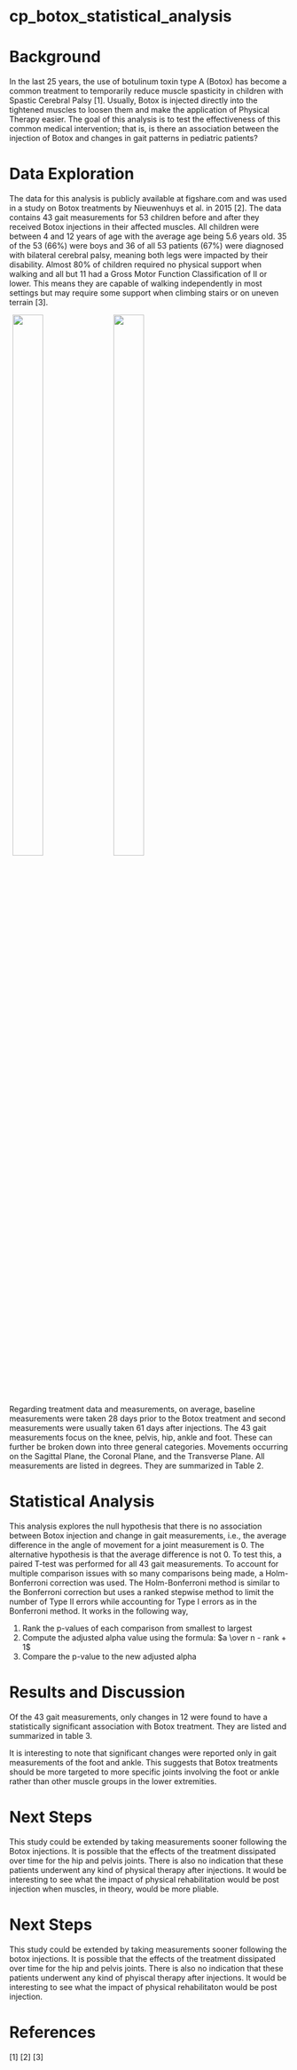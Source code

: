 # cp_botox_statistical_analysis

# Background
In the last 25 years, the use of botulinum toxin type A (Botox) has become a common treatment to temporarily reduce muscle spasticity in children with Spastic Cerebral Palsy [1]. Usually, Botox is injected directly into the tightened muscles to loosen them and make the application of Physical Therapy easier. The goal of this analysis is to test the effectiveness of this common medical intervention; that is, is there an association between the injection of Botox and changes in gait patterns in pediatric patients? 

# Data Exploration 
The data for this analysis is publicly available at figshare.com and was used in a study on Botox treatments by Nieuwenhuys et al. in 2015 [2]. The data contains 43 gait measurements for 53 children before and after they received Botox injections in their affected muscles. All children were between 4 and 12 years of age with the average age being 5.6 years old. 35 of the 53 (66%) were boys and 36 of all 53 patients (67%) were diagnosed with bilateral cerebral palsy, meaning both legs were impacted by their disability. Almost 80% of children required no physical support when walking and all but 11 had a Gross Motor Function Classification of II or lower. This means they are capable of walking independently in most settings but may require some support when climbing stairs or on uneven terrain [3]. 

<img src="https://user-images.githubusercontent.com/123997370/216790850-ce697bdd-07c3-4637-bd62-206228c078f7.png" width=33% height=50% hspace = 6> <img src="https://user-images.githubusercontent.com/123997370/216790976-a8367076-5586-42c9-b893-3ad5b6919a3c.png" width = 33% height = 50% hspace = 6> 



Regarding treatment data and measurements, on average, baseline measurements were taken 28 days prior to the Botox treatment and second measurements were usually taken 61 days after injections. The 43 gait measurements focus on the knee, pelvis, hip, ankle and foot. These can further be broken down into three general categories. Movements occurring on the Sagittal Plane, the Coronal Plane, and the Transverse Plane.  All measurements are listed in degrees. They are summarized in Table 2. 

# Statistical Analysis 
This analysis explores the null hypothesis that there is no association between Botox injection and change in gait measurements, i.e., the average difference in the angle of movement for a joint measurement is 0. The alternative hypothesis is that the average difference is not 0. To test this, a paired T-test was performed for all 43 gait measurements. To account for multiple comparison issues with so many comparisons being made, a Holm-Bonferroni correction was used. The Holm-Bonferroni method is similar to the Bonferroni correction but uses a ranked stepwise method to limit the number of Type II errors while accounting for Type I errors as in the Bonferroni method. It works in the following way, 

1) Rank the p-values of each comparison from smallest to largest 
2) Compute the adjusted alpha value using the formula: $a \over n - rank + 1$
3) Compare the p-value to the new adjusted alpha

# Results and Discussion 
Of the 43 gait measurements, only changes in 12 were found to have a statistically significant association with Botox treatment. They are listed and summarized in table 3. 


It is interesting to note that significant changes were reported only in gait measurements of the foot and ankle. This suggests that Botox treatments should be more targeted to more specific joints involving the foot or ankle rather than other muscle groups in the lower extremities.     

# Next Steps
This study could be extended by taking measurements sooner following the Botox injections. It is possible that the effects of the treatment dissipated over time for the hip and pelvis joints. There is also no indication that these patients underwent any kind of physical therapy after injections. It would be interesting to see what the impact of physical rehabilitation would be post injection when muscles, in theory, would be more pliable.

# Next Steps
This study could be extended by taking measurements sooner following the botox injections. It is possible that the effects of the treatment dissipated over time for the hip and pelvis joints. There is also no indication that these patients underwent any kind of phyiscal therapy after injections. It would be interesting to see what the impact of physical rehabilitaton would be post injection. 

# References 
[1]
[2]
[3]
